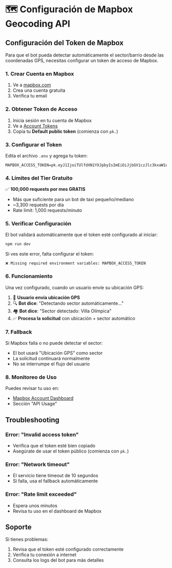 # 🗺️ Configuración de Mapbox Geocoding API

## Configuración del Token de Mapbox

Para que el bot pueda detectar automáticamente el sector/barrio desde las coordenadas GPS, necesitas configurar un token de acceso de Mapbox.

### 1. Crear Cuenta en Mapbox

1. Ve a [mapbox.com](https://www.mapbox.com/)
2. Crea una cuenta gratuita
3. Verifica tu email

### 2. Obtener Token de Acceso

1. Inicia sesión en tu cuenta de Mapbox
2. Ve a [Account Tokens](https://account.mapbox.com/access-tokens/)
3. Copia tu **Default public token** (comienza con `pk.`)

### 3. Configurar el Token

Edita el archivo `.env` y agrega tu token:

```env
MAPBOX_ACCESS_TOKEN=pk.eyJ1IjoiTUlfdXN1YXJpbyIsImEiOiJjbGV1czJlc3kxaW1qM3BuN2NhdGt4c2Y0In0.abcd1234567890
```

### 4. Límites del Tier Gratuito

✅ **100,000 requests por mes GRATIS**
- Más que suficiente para un bot de taxi pequeño/mediano
- ~3,300 requests por día
- Rate limit: 1,000 requests/minuto

### 5. Verificar Configuración

El bot validará automáticamente que el token esté configurado al iniciar:

```bash
npm run dev
```

Si ves este error, falta configurar el token:
```
❌ Missing required environment variables: MAPBOX_ACCESS_TOKEN
```

### 6. Funcionamiento

Una vez configurado, cuando un usuario envíe su ubicación GPS:

1. 📍 **Usuario envía ubicación GPS**
2. 🔍 **Bot dice**: "Detectando sector automáticamente..."
3. 🏘️ **Bot dice**: "Sector detectado: Villa Olímpica"
4. ✅ **Procesa la solicitud** con ubicación + sector automático

### 7. Fallback

Si Mapbox falla o no puede detectar el sector:
- El bot usará "Ubicación GPS" como sector
- La solicitud continuará normalmente
- No se interrumpe el flujo del usuario

### 8. Monitoreo de Uso

Puedes revisar tu uso en:
- [Mapbox Account Dashboard](https://account.mapbox.com/)
- Sección "API Usage"

## Troubleshooting

### Error: "Invalid access token"
- Verifica que el token esté bien copiado
- Asegúrate de usar el token público (comienza con `pk.`)

### Error: "Network timeout"
- El servicio tiene timeout de 10 segundos
- Si falla, usa el fallback automáticamente

### Error: "Rate limit exceeded"
- Espera unos minutos
- Revisa tu uso en el dashboard de Mapbox

## Soporte

Si tienes problemas:
1. Revisa que el token esté configurado correctamente
2. Verifica tu conexión a internet
3. Consulta los logs del bot para más detalles